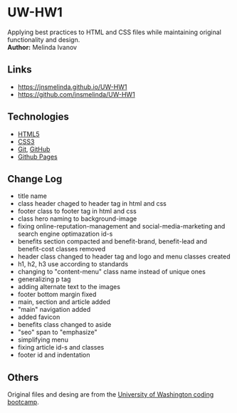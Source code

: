 # UW-HW1
Applying best practices to HTML and CSS files while maintaining original functionality and design.  
**Author:** Melinda Ivanov

## Links
- https://jnsmelinda.github.io/UW-HW1
- https://github.com/jnsmelinda/UW-HW1

## Technologies
- [HTML5](https://en.wikipedia.org/wiki/HTML5)
- [CSS3](https://en.wikipedia.org/wiki/Cascading_Style_Sheets)
- [Git](https://git-scm.com/), [GitHub](https://github.com/)
- [Github Pages](https://pages.github.com/)

## Change Log
- title name
- class header chaged to header tag in html and css
- footer class to footer tag in html and css
- class hero naming to background-image
- fixing online-reputation-management and social-media-marketing and search engine optimazation id-s
- benefits section compacted and benefit-brand, benefit-lead and benefit-cost classes removed
- header class changed to header tag and logo and menu classes created
- h1, h2, h3 use according to standards
- changing to "content-menu" class name instead of unique ones
- generalizing p tag
- adding alternate text to the images
- footer bottom margin fixed
- main, section and article added
- "main" navigation added
- added favicon
- benefits class changed to aside
- "seo" span to "emphasize"
- simplifying menu
- fixing article id-s and classes
- footer id and indentation

## Others
Original files and desing are from the [University of Washington coding bootcamp](https://bootcamp.uw.edu/).
